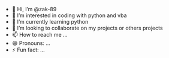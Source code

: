 - 👋 Hi, I’m @zak-89
- 👀 I’m interested in coding with python and vba 
- 🌱 I’m currently learning python
- 💞️ I’m looking to collaborate on my projects or others projects
- 📫 How to reach me ...
- 😄 Pronouns: ...
- ⚡ Fun fact: ...

<!---
zak-89/zak-89 is a ✨ special ✨ repository because its `README.md` (this file) appears on your GitHub profile.
You can click the Preview link to take a look at your changes.
--->
